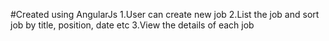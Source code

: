 #Created using AngularJs
1.User can create new job
2.List the job and sort job by title, position, date etc
3.View the details of each job

